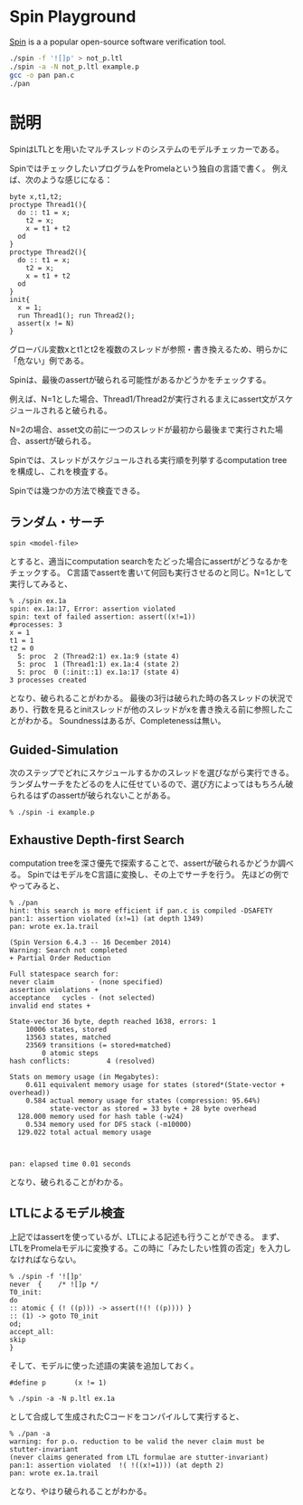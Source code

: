 # Spin Playground

[Spin](http://spinroot.com/spin/whatispin.html) is a a popular open-source software verification tool.

```bash
./spin -f '![]p' > not_p.ltl
./spin -a -N not_p.ltl example.p
gcc -o pan pan.c
./pan
```

# 説明
SpinはLTLとを用いたマルチスレッドのシステムのモデルチェッカーである。

SpinではチェックしたいプログラムをPromelaという独自の言語で書く。
例えば、次のような感じになる：

```
byte x,t1,t2;
proctype Thread1(){
  do :: t1 = x;
    t2 = x;
    x = t1 + t2
  od
}
proctype Thread2(){
  do :: t1 = x;
    t2 = x;
    x = t1 + t2
  od
}
init{
  x = 1;
  run Thread1(); run Thread2();
  assert(x != N)
}
```

グローバル変数xとt1とt2を複数のスレッドが参照・書き換えるため、明らかに「危ない」例である。

Spinは、最後のassertが破られる可能性があるかどうかをチェックする。

例えば、N=1とした場合、Thread1/Thread2が実行されるまえにassert文がスケジュールされると破られる。

N=2の場合、asset文の前に一つのスレッドが最初から最後まで実行された場合、assertが破られる。

Spinでは、スレッドがスケジュールされる実行順を列挙するcomputation treeを構成し、これを検査する。

Spinでは幾つかの方法で検査できる。

## ランダム・サーチ
```
spin <model-file>
```
とすると、適当にcomputation searchをたどった場合にassertがどうなるかをチェックする。
C言語でassertを書いて何回も実行させるのと同じ。N=1として実行してみると、

```
% ./spin ex.1a
spin: ex.1a:17, Error: assertion violated
spin: text of failed assertion: assert((x!=1))
#processes: 3
x = 1
t1 = 1
t2 = 0
  5: proc  2 (Thread2:1) ex.1a:9 (state 4)
  5: proc  1 (Thread1:1) ex.1a:4 (state 2)
  5: proc  0 (:init::1) ex.1a:17 (state 4)
3 processes created
```
となり、破られることがわかる。
最後の3行は破られた時の各スレッドの状況であり、行数を見るとinitスレッドが他のスレッドがxを書き換える前に参照したことがわかる。
Soundnessはあるが、Completenessは無い。

## Guided-Simulation
次のステップでどれにスケジュールするかのスレッドを選びながら実行できる。
ランダムサーチをたどるのを人に任せているので、選び方によってはもちろん破られるはずのassertが破られないことがある。

```
% ./spin -i example.p
```

## Exhaustive Depth-first Search
computation treeを深さ優先で探索することで、assertが破られるかどうか調べる。
SpinではモデルをC言語に変換し、その上でサーチを行う。
先ほどの例でやってみると、

```
% ./pan
hint: this search is more efficient if pan.c is compiled -DSAFETY
pan:1: assertion violated (x!=1) (at depth 1349)
pan: wrote ex.1a.trail

(Spin Version 6.4.3 -- 16 December 2014)
Warning: Search not completed
+ Partial Order Reduction

Full statespace search for:
never claim         - (none specified)
assertion violations +
acceptance   cycles - (not selected)
invalid end states +

State-vector 36 byte, depth reached 1638, errors: 1
    10006 states, stored
    13563 states, matched
    23569 transitions (= stored+matched)
        0 atomic steps
hash conflicts:         4 (resolved)

Stats on memory usage (in Megabytes):
    0.611 equivalent memory usage for states (stored*(State-vector + overhead))
    0.584 actual memory usage for states (compression: 95.64%)
          state-vector as stored = 33 byte + 28 byte overhead
  128.000 memory used for hash table (-w24)
    0.534 memory used for DFS stack (-m10000)
  129.022 total actual memory usage



pan: elapsed time 0.01 seconds
```

となり、破られることがわかる。

## LTLによるモデル検査
上記ではassertを使っているが、LTLによる記述も行うことができる。
まず、LTLをPromelaモデルに変換する。この時に「みたしたい性質の否定」を入力しなければならない。

```
% ./spin -f '![]p'
never  {    /* ![]p */
T0_init:
do
:: atomic { (! ((p))) -> assert(!(! ((p)))) }
:: (1) -> goto T0_init
od;
accept_all:
skip
}
```

そして、モデルに使った述語の実装を追加しておく。
```
#define p       (x != 1)
```

```
% ./spin -a -N p.ltl ex.1a
```

として合成して生成されたCコードをコンパイルして実行すると、

```
% ./pan -a
warning: for p.o. reduction to be valid the never claim must be
stutter-invariant
(never claims generated from LTL formulae are stutter-invariant)
pan:1: assertion violated  !( !((x!=1))) (at depth 2)
pan: wrote ex.1a.trail
```

となり、やはり破られることがわかる。
